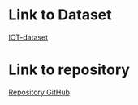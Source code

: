 
# Link to Dataset
[IOT-dataset](https://huggingface.co/datasets/Nora9029/NF-ToN-IoT-v2/tree/main)


# Link to repository
[Repository GitHub](https://github.com/PtrTella/BigDataProject)